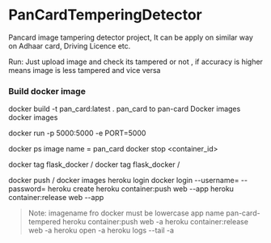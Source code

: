 # PanCardTemperingDetector
Pancard image tampering detector project, It can be apply on similar way on Adhaar card, Driving Licence etc.

Run: Just upload image and check its tampered or not ,
if accuracy is higher means image is less tampered and vice versa
### Build docker image 

docker build -t pan_card:latest .
pan_card to pan-card Docker images
docker images 

docker run -p 5000:5000 -e PORT=5000 <image id>

docker ps 
image name = pan_card
docker stop <container_id> 

docker tag flask_docker <your-docker-hub-username>/<flask-docker>
docker tag flask_docker <your-docker-hub-username>/<flask-docker>


docker push <your-docker-hub-username>/<flask-docker>
docker images
heroku login
docker login --username=<your-username> --password=<your-password>
heroku create <app-name>
heroku container:push web --app <app-name>
heroku container:release web --app <app-name>
> Note: imagename fro docker must be lowercase
app name pan-card-tempered
heroku container:push web -a <name heroku app>
heroku container:release web -a <name heroku app>
heroku open -a <name heroku app>
heroku logs --tail -a <name heroku app>